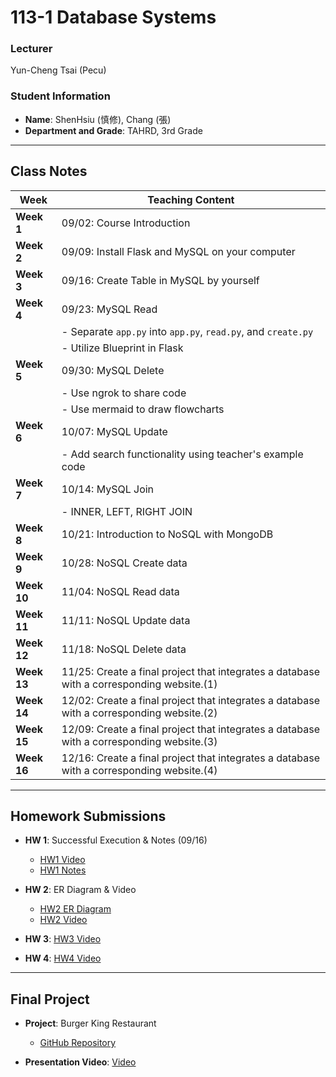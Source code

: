 # 113-1 Database Systems

### Lecturer

Yun-Cheng Tsai (Pecu)

### Student Information

- **Name**: ShenHsiu (慎修), Chang (張)
- **Department and Grade**: TAHRD, 3rd Grade

---

## Class Notes

| **Week**    | **Teaching Content**                                          |
| ----------- | ------------------------------------------------------------- |
| **Week 1**  | 09/02: Course Introduction                                    |
| **Week 2**  | 09/09: Install Flask and MySQL on your computer               |
| **Week 3**  | 09/16: Create Table in MySQL by yourself                      |
| **Week 4**  | 09/23: MySQL Read                                             |
|             | - Separate `app.py` into `app.py`, `read.py`, and `create.py` |
|             | - Utilize Blueprint in Flask                                  |
| **Week 5**  | 09/30: MySQL Delete                                           |
|             | - Use ngrok to share code                                     |
|             | - Use mermaid to draw flowcharts                              |
| **Week 6**  | 10/07: MySQL Update                                           |
|             | - Add search functionality using teacher's example code       |
| **Week 7**  | 10/14: MySQL Join                                             |
|             | - INNER, LEFT, RIGHT JOIN                                     |
| **Week 8**  | 10/21: Introduction to NoSQL with MongoDB                     |
| **Week 9**  | 10/28: NoSQL Create data                                      |
| **Week 10** | 11/04: NoSQL Read data                                        |
| **Week 11** | 11/11: NoSQL Update data                                      |
| **Week 12** | 11/18: NoSQL Delete data                                      |
| **Week 13** | 11/25: Create a final project that integrates a database with a corresponding website.(1) |
| **Week 14** | 12/02: Create a final project that integrates a database with a corresponding website.(2) |
| **Week 15** | 12/09: Create a final project that integrates a database with a corresponding website.(3) |
| **Week 16** | 12/16: Create a final project that integrates a database with a corresponding website.(4) |

---

## Homework Submissions

- **HW 1**: Successful Execution & Notes (09/16)

  - [HW1 Video](https://youtu.be/zrrUc2S3sQw)
  - [HW1 Notes](https://ws5618-my.sharepoint.com/\:b:/g/personal/samuel_ws5618_onmicrosoft_com/EWK9NaZB2h5Cu8W067G9HJABJA3YTVk3cKIArbF3Tjvzrg)

- **HW 2**: ER Diagram & Video

  - [HW2 ER Diagram](https://ws5618-my.sharepoint.com/\:i:/g/personal/samuel_ws5618_onmicrosoft_com/EaHMfqpoEK9Mgr4QWrhLMSABPKjnLow7W1ylZqCJTnlVdQ?e=wLwcxz)
  - [HW2 Video](https://youtu.be/c8yqD_pz-50)

- **HW 3**: [HW3 Video](https://youtu.be/RY4-zhgDFB4)

- **HW 4**: [HW4 Video](https://youtu.be/mDxKLt6xAH8)

---

## Final Project

- **Project**: Burger King Restaurant

  - [GitHub Repository](https://github.com/shenhsiu45/DBG4)

- **Presentation Video**: [Video](https://youtu.be/K4nSiKfCyqo)

